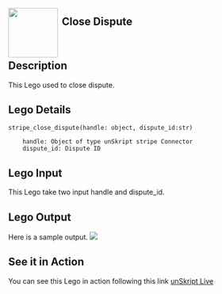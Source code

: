 [<img align="left" src="https://unskript.com/assets/favicon.png" width="100" height="100" style="padding-right: 5px">](https://unskript.com/assets/favicon.png) 
<h2>Close Dispute</h2>

<br>

## Description
This Lego used to close dispute.


## Lego Details

    stripe_close_dispute(handle: object, dispute_id:str)

        handle: Object of type unSkript stripe Connector
        dispute_id: Dispute ID

## Lego Input
This Lego take two input handle and dispute_id.

## Lego Output
Here is a sample output.
<img src="./1.png">

## See it in Action

You can see this Lego in action following this link [unSkript Live](https://us.app.unskript.io)